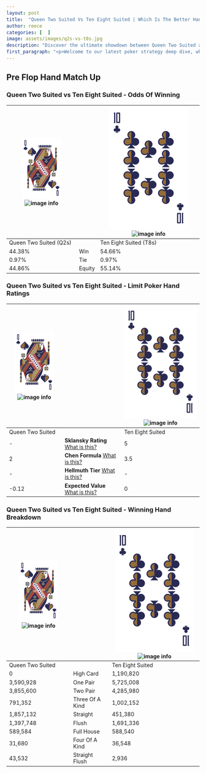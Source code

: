 ```yaml
---
layout: post
title:  "Queen Two Suited Vs Ten Eight Suited | Which Is The Better Hand In Poker? A Complete Guide"
author: reece
categories: [  ]
image: assets/images/q2s-vs-t8s.jpg
description: "Discover the ultimate showdown between Queen Two Suited and Ten Eight Suited in poker! Uncover the odds, strategies, and scenarios where one hand triumphs over the other. Get ready to up your poker game with this thrilling analysis."
first_paragraph: "<p>Welcome to our latest poker strategy deep dive, where we're pitting two distinct hands against each other in a high-stakes showdown: Queen Two Suited vs Ten Eight Suited.</p><p>In the dynamic world of poker, every decision counts, and knowing which hand holds the upper hand is key to your success at the table.</p><p>In this article, we'll dissect these two hands, explore the scenarios where one dominates the other, and equip you with the knowledge to make strategic choices that can tip the odds in your favor.</p><p>Get ready to unravel the intriguing dynamics of these poker hands and elevate your game to new heights.</p>"
---
```




[comment]: # (sp0)

## Pre Flop Hand Match Up

<div class="table hand-ratings" markdown="1"> 



### Queen Two Suited vs Ten Eight Suited - Odds Of Winning


    
| ![image info](assets/images/hand1/Q.png) ![image info](assets/images/hand1/2s.png) |  | ![image info](assets/images/hand2/T.png) ![image info](assets/images/hand2/8s.png) |
| -------- | -------- | -------- |
| Queen Two Suited (Q2s) |  | Ten Eight Suited (T8s) |
| 44.38% | Win | 54.66% |
| 0.97% | Tie | 0.97% |
| 44.86% | Equity | 55.14% |




[comment]: # (sp1)



### Queen Two Suited vs Ten Eight Suited - Limit Poker Hand Ratings


    
| ![image info](assets/images/hand1/Q.png) ![image info](assets/images/hand1/2s.png) |  | ![image info](assets/images/hand2/T.png) ![image info](assets/images/hand2/8s.png) |
| -------- | -------- | -------- |
| Queen Two Suited |  | Ten Eight Suited |
| - | **Sklansky Rating** [What is this?](/sklansky-rating-explained) | 5 |
| 2 | **Chen Formula** [What is this?](/chen-formula-explained) | 3.5 |
| - | **Hellmuth Tier** [What is this?](/Hellmuth-tier-explained) | - |
| -0.12 | **Expected Value** [What is this?](/expected-value-explained) | 0 |




[comment]: # (sp2)



### Queen Two Suited vs Ten Eight Suited - Winning Hand Breakdown


    
| ![image info](assets/images/hand1/Q.png) ![image info](assets/images/hand1/2s.png) |  | ![image info](assets/images/hand2/T.png) ![image info](assets/images/hand2/8s.png) |
| -------- | -------- | -------- |
| Queen Two Suited |  | Ten Eight Suited |
| 0 | High Card | 1,190,820 |
| 3,590,928 | One Pair | 5,725,008 |
| 3,855,600 | Two Pair | 4,285,980 |
| 791,352 | Three Of A Kind | 1,002,152 |
| 1,857,132 | Straight | 451,380 |
| 1,397,748 | Flush | 1,691,336 |
| 589,584 | Full House | 588,540 |
| 31,680 | Four Of A Kind | 36,548 |
| 43,532 | Straight Flush | 2,936 |




[comment]: # (sp3)



</div>

[comment]: # (sp4)



[comment]: # (sp5)


